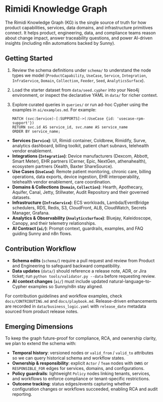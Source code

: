 # Rimidi Knowledge Graph

The Rimidi Knowledge Graph (KG) is the single source of truth for how product capabilities, services, data domains, and infrastructure primitives connect. It helps product, engineering, data, and compliance teams reason about change impact, answer traceability questions, and power AI-driven insights (including n8n automations backed by Sunny).

## Getting Started
1. Review the schema definitions under `schema/` to understand the node types we model (`ProductCapability`, `UseCase`, `Service`, `Integration`, `InfraService`, `Domain`, `Collection`, `Feeder`, `Seed`, `AnalyticsSurface`).
2. Load the starter dataset from `data/seed.cypher` into your Neo4j environment, or inspect the declarative YAML in `data/` for richer context.
3. Explore curated queries in `queries/` or run ad-hoc Cypher using the examples in `ai/examples.md`. For example:

   ```cypher
   MATCH (svc:Service)-[:SUPPORTS]->(:UseCase {id: 'usecase-rpm-support'})
   RETURN svc.id AS service_id, svc.name AS service_name
   ORDER BY service_name;
   ```

- **Services (`Service`)**: UI, Rimidi container, Coldbrew, Rimidify, Surve, analytics dashboard, billing toolkit, patient chart subnavs, telehealth vendor enablement.
- **Integrations (`Integration`)**: Device manufacturers (Dexcom, Abbott, Smart Meter), EHR partners (Cerner, Epic, NextGen, athenahealth), ecosystem partners (Xealth, Baxter ShareSource).
- **Use Cases (`UseCase`)**: Remote patient monitoring, chronic care, billing operations, data exports, device ingestion, EHR interoperability, telehealth vendor enablement, care coordination.
- **Domains & Collections (`Domain`, `Collection`)**: Hearth, Apothecary, Aquifer, Canal, Jetty, Stillwater, Audit Repository and their governed datasets.
- **Infrastructure (`InfraService`)**: ECS workloads, Lambda/EventBridge schedulers, RDS, Redis, S3, CloudFront, ALB, CloudWatch, Secrets Manager, Grafana.
- **Analytics & Observability (`AnalyticsSurface`)**: Bluejay, Kaleidoscope, Canopy, and their telemetry relationships.
- **AI Contract (`ai/`)**: Prompt context, guardrails, examples, and FAQ guiding Sunny and n8n flows.

## Contribution Workflow

- **Schema edits** (`schema/`) require a pull request and review from Product and Engineering to safeguard backward compatibility.
- **Data updates** (`data/`) should reference a release note, ADR, or Jira ticket; run `python tools/validator.py --data` before requesting review.
- **AI context changes** (`ai/`) must include updated natural-language-to-Cypher examples so Sunny/n8n stay aligned.

For contribution guidelines and workflow examples, check `docs/CONTRIBUTING.md` and `docs/playbook.md`. Release-driven enhancements are recorded in `data/business_logic.yaml` with `release_date` metadata sourced from product release notes.

## Emerging Dimensions

To keep the graph future-proof for compliance, RCA, and ownership clarity, we plan to extend the schema with:

- **Temporal history**: versioned nodes or `valid_from` / `valid_to` attributes so we can query historical schema and workflow states.
- **Ownership & responsibility**: explicit `Actor` / `Team` nodes with `OWNS` or `RESPONSIBLE_FOR` edges for services, domains, and configurations.
- **Policy guardrails**: lightweight `Policy` nodes linking tenants, services, and workflows to enforce compliance or tenant-specific restrictions.
- **Outcome tracking**: status edges/events capturing whether configuration changes or workflows succeeded, enabling RCA and audit reporting.
